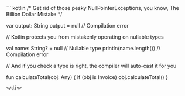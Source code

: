 <div class="sample" markdown="1" mode="kotlin" theme="idea" data-highlight-only="1" auto-indent="false">
``` kotlin
/*
 Get rid of those pesky NullPointerExceptions, you know, The Billion Dollar Mistake
*/

var output: String
output = null   // Compilation error

// Kotlin protects you from mistakenly operating on nullable types

val name: String? = null    // Nullable type
println(name.length())      // Compilation error

// And if you check a type is right, the compiler will auto-cast it for you

fun calculateTotal(obj: Any) {
    if (obj is Invoice)
        obj.calculateTotal()
}
```
</div>